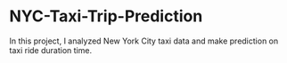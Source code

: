 # NYC-Taxi-Trip-Prediction
In this project, I analyzed New York City taxi data and make prediction on taxi ride duration time.
